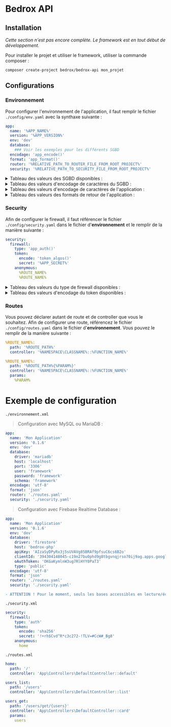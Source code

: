 # Bedrox API

## Installation

_Cette section n'est pas encore complète. Le framework est en tout début de développement._

Pour installer le projet et utiliser le framework, utiliser la commande composer :
```
composer create-project bedrox/bedrox-api mon_projet
```

## Configurations

### Environnement

Pour configurer l'environnement de l'application, il faut remplir le fichier `./config/env.yaml` avec la synthaxe suivante :

```yaml
app:
  name: '%APP_NAME%'
  version: '%APP_VERSION%'
  env: 'dev'
  database:
    ### Voir les exemples pour les différents SGBD
  encodage: 'app_encode()'
  format: 'app_format()'
  router: '%RELATIVE_PATH_TO_ROUTER_FILE_FROM_ROOT_PROJECT%'
  security: '%RELATIVE_PATH_TO_SECURITY_FILE_FROM_ROOT_PROJECT%'
```

<details>
<summary>Tableau des valeurs des SGBD disponibles :</summary>

```php
sgbd() = array(
    [0] => 'mysql' // PDO MySQL
    [1] => 'mariadb' // PDO MySQL
    [2] => 'firebase' // Firebase Realtime Database
    [3] => 'firestore' // Firebase Cloud Firestore
);
```

</details>

<details>
<summary>Tableau des valeurs d'encodage de caractères du SGBD :</summary>

```php
sgbd_encode() = array(
    [0] => 'utf8'
);
```

</details>

<details>
<summary>Tableau des valeurs d'encodage de caractères de l'application :</summary>

```php
app_encode() = array(
    [0] => 'utf-8'
);
```

</details>

<details>
<summary>Tableau des valeurs des formats de retour de l'application :</summary>

```php
app_format() = array(
    [0] => 'json'
    [1] => 'xml'
);
```

</details>

### Security

Afin de configurer le firewall, il faut référencer le fichier `./config/security.yaml` dans le fichier d'__environnement__ et le remplir de la manière suivante :

```yaml
security:
  firewall:
    type: 'app_auth()'
    token:
      encode: 'token_algos()'
      secret: '%APP_SECRET%'
    anonymous:
      %ROUTE_NAME%
      %ROUTE_NAME%
```

<details>
<summary>Tableau des valeurs du type de firewall disponibles :</summary>

```php
app_auth() = array(
    [0] => 'auth'
    [1] => 'no-auth'
);
```

</details>

<details>
<summary>Tableau des valeurs d'encodage du token disponibles :</summary>

```php
// Basé sur la fonction PHP hash_algos()
token_algos() = array(
    [0] => 'md2'
    [1] => 'md4'
    [2] => 'md5'
    [3] => 'sha1'
    [4] => 'sha224'
    [5] => 'sha256'
    [6] => 'sha384'
    [7] => 'sha512/224'
    [8] => 'sha512/256'
    [9] => 'sha512'
    [10] => 'sha3-224'
    [11] => 'sha3-256'
    [12] => 'sha3-384'
    [13] => 'sha3-512'
    [14] => 'ripemd128'
    [15] => 'ripemd160'
    [16] => 'ripemd256'
    [17] => 'ripemd320'
    [18] => 'whirlpool'
    [19] => 'tiger128,3'
    [20] => 'tiger160,3'
    [21] => 'tiger192,3'
    [22] => 'tiger128,4'
    [23] => 'tiger160,4'
    [24] => 'tiger192,4'
    [25] => 'snefru'
    [26] => 'snefru256'
    [27] => 'gost'
    [28] => 'gost-crypto'
    [29] => 'adler32'
    [30] => 'crc32'
    [31] => 'crc32b'
    [32] => 'fnv132'
    [33] => 'fnv1a32'
    [34] => 'fnv164'
    [35] => 'fnv1a64'
    [36] => 'joaat'
    [37] => 'haval128,3'
    [38] => 'haval160,3'
    [39] => 'haval192,3'
    [40] => 'haval224,3'
    [41] => 'haval256,3'
    [42] => 'haval128,4'
    [43] => 'haval160,4'
    [44] => 'haval192,4'
    [45] => 'haval224,4'
    [46] => 'haval256,4'
    [47] => 'haval128,5'
    [48] => 'haval160,5'
    [49] => 'haval192,5'
    [50] => 'haval224,5'
    [51] => 'haval256,5'
);
```

</details>

### Routes

Vous pouvez déclarer autant de route et de controller que vous le souhaitez. Afin de configurer une route, référencez le fichier `./config/routes.yaml` dans le fichier d'__environnement__. Vous pouvez le remplir de la manière suivante :

```yaml
%ROUTE_NAME%:
  path: '%ROUTE_PATH%'
  controller: '%NAMESPACE\CLASSNAME%::%FUNCTION_NAME%'

%ROUTE_NAME%:
  path: '%ROUTE_PATH%{%PARAM%}'
  controller: '%NAMESPACE\CLASSNAME%::%FUNCTION_NAME%'
  params:
    %PARAM%
```

# Exemple de configuration

`./environnement.xml`

> Configuration avec MySQL ou MariaDB :
```yaml
app:
  name: 'Mon Application'
  version: '0.1.6'
  env: 'dev'
  database:
    driver: 'mariadb'
    host: 'localhost'
    port: '3306'
    user: 'framework'
    password: 'framework'
    schema: 'framework'
  encodage: 'utf-8'
  format: 'json'
  router: './routes.yaml'
  security: './security.yaml'
```

> Configuration avec Firebase Realtime Database :
```yaml
app:
  name: 'Mon Application'
  version: '0.1.6'
  env: 'dev'
  database:
    driver: 'firestore'
    host: 'bedrox-php'
    apiKey: 'AIzaSyDPyRx3j5sUVAVg85BRAf9pfsuC6cs6B2o'
    clientId: '394304148045-c19n27bu0phd9g8tbgvnqjrso70ij9ag.apps.googleusercontent.com'
    oAuthToken: 'OKGaKymlnW3ug7RlHYY0PaT3'
    type: 'public'
  encodage: 'utf-8'
  format: 'json'
  router: './routes.yaml'
  security: './security.yaml'
```
```diff
- ATTENTION ! Pour le moment, seuls les bases accessibles en lecture/écriture public sur Firebase fonctionnent. L'authentification Firebase n'est pas encore supportée.
```

`./security.xml`
```yaml
security:
  firewall:
    type: 'auth'
    token:
      encode: 'sha256'
      secret: '!+rh$Cvd^R*c3c272-!TLV=#CcW#_Bg8'
    anonymous:
      home
```

`./routes.xml`
```yaml
home:
  path: '/'
  controller: 'App\Controllers\DefaultController::default'

users_list:
  path: '/users'
  controller: 'App\Controllers\DefaultController::list'

users_get:
  path: '/users/get/{users}'
  controller: 'App\Controllers\DefaultController::card'
  params:
    users
```


